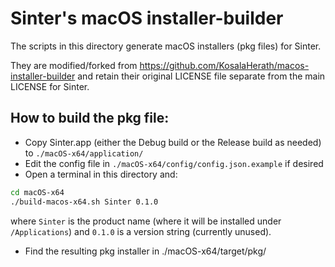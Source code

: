 # Sinter's macOS installer-builder

The scripts in this directory generate macOS installers (pkg files) for Sinter.

They are modified/forked from https://github.com/KosalaHerath/macos-installer-builder and retain their original LICENSE file separate from the main LICENSE for Sinter.

## How to build the pkg file:

- Copy Sinter.app (either the Debug build or the Release build as needed) to `./macOS-x64/application/`
- Edit the config file in `./macOS-x64/config/config.json.example` if desired
- Open a terminal in this directory and:
```bash
cd macOS-x64
./build-macos-x64.sh Sinter 0.1.0
```
where `Sinter` is the product name (where it will be installed under `/Applications`) and `0.1.0` is a version string (currently unused).
- Find the resulting pkg installer in ./macOS-x64/target/pkg/